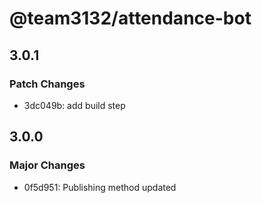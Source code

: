 # @team3132/attendance-bot

## 3.0.1

### Patch Changes

- 3dc049b: add build step

## 3.0.0

### Major Changes

- 0f5d951: Publishing method updated
